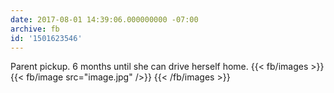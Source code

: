 ```yaml
---
date: 2017-08-01 14:39:06.000000000 -07:00
archive: fb
id: '1501623546'
---
```


Parent pickup. 6 months until she can drive herself home.
{{< fb/images >}}
{{< fb/image src="image.jpg" />}}
{{< /fb/images >}}
